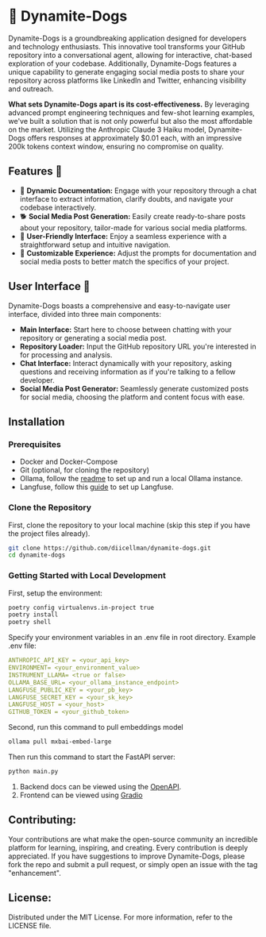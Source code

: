 # 🐶 Dynamite-Dogs

Dynamite-Dogs is a groundbreaking application designed for developers and technology enthusiasts. This innovative tool transforms your GitHub repository into a conversational agent, allowing for interactive, chat-based exploration of your codebase. Additionally, Dynamite-Dogs features a unique capability to generate engaging social media posts to share your repository across platforms like LinkedIn and Twitter, enhancing visibility and outreach.

**What sets Dynamite-Dogs apart is its cost-effectiveness.** By leveraging advanced prompt engineering techniques and few-shot learning examples, we've built a solution that is not only powerful but also the most affordable on the market. Utilizing the Anthropic Claude 3 Haiku model, Dynamite-Dogs offers responses at approximately $0.01 each, with an impressive 200k tokens context window, ensuring no compromise on quality.

## Features 🐾

- 🦴 **Dynamic Documentation:** Engage with your repository through a chat interface to extract information, clarify doubts, and navigate your codebase interactively.
- 🐕 **Social Media Post Generation:** Easily create ready-to-share posts about your repository, tailor-made for various social media platforms.
- 🐾 **User-Friendly Interface:** Enjoy a seamless experience with a straightforward setup and intuitive navigation.
- 🐩 **Customizable Experience:** Adjust the prompts for documentation and social media posts to better match the specifics of your project.

## User Interface 🎨

Dynamite-Dogs boasts a comprehensive and easy-to-navigate user interface, divided into three main components:

- **Main Interface:** Start here to choose between chatting with your repository or generating a social media post.
- **Repository Loader:** Input the GitHub repository URL you're interested in for processing and analysis.
- **Chat Interface:** Interact dynamically with your repository, asking questions and receiving information as if you're talking to a fellow developer.
- **Social Media Post Generator:** Seamlessly generate customized posts for social media, choosing the platform and content focus with ease.

## Installation

### Prerequisites

- Docker and Docker-Compose
- Git (optional, for cloning the repository)
- Ollama,  follow the [readme](https://github.com/ollama/ollama) to set up and run a local Ollama instance.
- Langfuse, follow this [guide](https://langfuse.com/docs/get-started) to set up Langfuse. 

### Clone the Repository

First, clone the repository to your local machine (skip this step if you have the project files already).

```bash
git clone https://github.com/diicellman/dynamite-dogs.git
cd dynamite-dogs
```
### Getting Started with Local Development

First, setup the environment:

```bash
poetry config virtualenvs.in-project true
poetry install
poetry shell
```
Specify your environment variables in an .env file in root directory.
Example .env file:
```yml
ANTHROPIC_API_KEY = <your_api_key>
ENVIRONMENT= <your_environment_value>
INSTRUMENT_LLAMA= <true or false>
OLLAMA_BASE_URL= <your_ollama_instance_endpoint>
LANGFUSE_PUBLIC_KEY = <your_pb_key>
LANGFUSE_SECRET_KEY = <your_sk_key>
LANGFUSE_HOST = <your_host>
GITHUB_TOKEN = <your_github_token>
```

Second, run this command to pull embeddings model
```bash
ollama pull mxbai-embed-large
```

Then run this command to start the FastAPI server:
```bash
python main.py
```

1. Backend docs can be viewed using the [OpenAPI](http://0.0.0.0:8000/docs).
2. Frontend can be viewed using [Gradio](http://0.0.0.0:8000/gradio)

## Contributing:
Your contributions are what make the open-source community an incredible platform for learning, inspiring, and creating. Every contribution is deeply appreciated. If you have suggestions to improve Dynamite-Dogs, please fork the repo and submit a pull request, or simply open an issue with the tag "enhancement".

## License:
Distributed under the MIT License. For more information, refer to the LICENSE file.